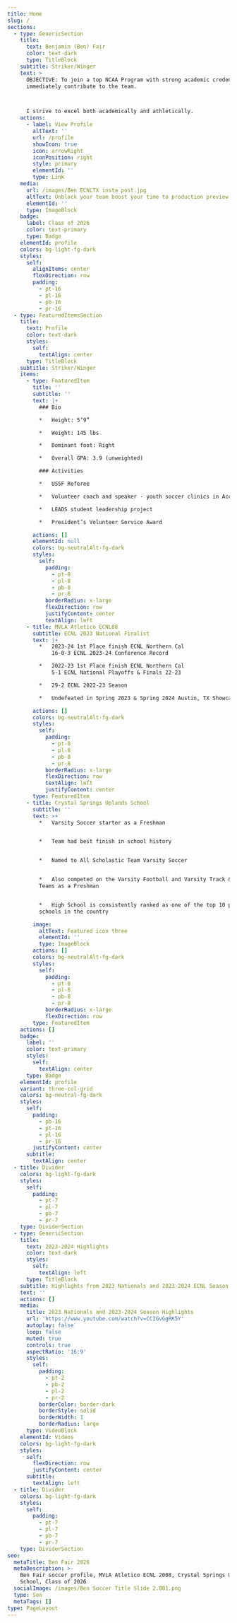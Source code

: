 ```yaml
---
title: Home
slug: /
sections:
  - type: GenericSection
    title:
      text: Benjamin (Ben) Fair
      color: text-dark
      type: TitleBlock
    subtitle: Striker/Winger
    text: >
      OBJECTIVE: To join a top NCAA Program with strong academic credentials and
      immediately contribute to the team.



      I strive to excel both academically and athletically.
    actions:
      - label: View Profile
        altText: ''
        url: /profile
        showIcon: true
        icon: arrowRight
        iconPosition: right
        style: primary
        elementId: ''
        type: Link
    media:
      url: /images/Ben ECNLTX insta post.jpg
      altText: Unblock your team boost your time to production preview
      elementId: ''
      type: ImageBlock
    badge:
      label: Class of 2026
      color: text-primary
      type: Badge
    elementId: profile
    colors: bg-light-fg-dark
    styles:
      self:
        alignItems: center
        flexDirection: row
        padding:
          - pt-16
          - pl-16
          - pb-16
          - pr-16
  - type: FeaturedItemsSection
    title:
      text: Profile
      color: text-dark
      styles:
        self:
          textAlign: center
      type: TitleBlock
    subtitle: Striker/Winger
    items:
      - type: FeaturedItem
        title: ''
        subtitle: ''
        text: |+
          ### Bio

          *   Height: 5’9”

          *   Weight: 145 lbs

          *   Dominant foot: Right

          *   Overall GPA: 3.9 (unweighted)

          ### Activities

          *   USSF Referee

          *   Volunteer coach and speaker - youth soccer clinics in Accra, Ghana

          *   LEADS student leadership project

          *   President’s Volunteer Service Award

        actions: []
        elementId: null
        colors: bg-neutralAlt-fg-dark
        styles:
          self:
            padding:
              - pt-8
              - pl-8
              - pb-8
              - pr-8
            borderRadius: x-large
            flexDirection: row
            justifyContent: center
            textAlign: left
      - title: MVLA Atletico ECNL08
        subtitle: ECNL 2023 National Finalist
        text: |+
          *   ​2023-24 1st Place finish ECNL Northern Cal
              16-0-3 ECNL 2023-24 Conference Record

          *   2022-23 1st Place finish ECNL Northern Cal
              5-1 ECNL National Playoffs & Finals 22-23

          *   29-2 ECNL 2022-23 Season

          *   Undefeated in Spring 2023 & Spring 2024 Austin, TX Showcases

        actions: []
        colors: bg-neutralAlt-fg-dark
        styles:
          self:
            padding:
              - pt-8
              - pl-8
              - pb-8
              - pr-8
            borderRadius: x-large
            flexDirection: row
            textAlign: left
            justifyContent: center
        type: FeaturedItem
      - title: Crystal Springs Uplands School
        subtitle: ''
        text: >+
          *   Varsity Soccer starter as a Freshman


          *   Team had best finish in school history


          *   Named to All Scholastic Team Varsity Soccer


          *   Also competed on the Varsity Football and Varsity Track & Field
          Teams as a Freshman


          *   High School is consistently ranked as one of the top 10 prep
          schools in the country

        image:
          altText: Featured icon three
          elementId: ''
          type: ImageBlock
        actions: []
        colors: bg-neutralAlt-fg-dark
        styles:
          self:
            padding:
              - pt-8
              - pl-8
              - pb-8
              - pr-8
            borderRadius: x-large
            flexDirection: row
        type: FeaturedItem
    actions: []
    badge:
      label: ''
      color: text-primary
      styles:
        self:
          textAlign: center
      type: Badge
    elementId: profile
    variant: three-col-grid
    colors: bg-neutral-fg-dark
    styles:
      self:
        padding:
          - pb-16
          - pt-16
          - pl-16
          - pr-16
        justifyContent: center
      subtitle:
        textAlign: center
  - title: Divider
    colors: bg-light-fg-dark
    styles:
      self:
        padding:
          - pt-7
          - pl-7
          - pb-7
          - pr-7
    type: DividerSection
  - type: GenericSection
    title:
      text: 2023-2024 Highlights
      color: text-dark
      styles:
        self:
          textAlign: left
      type: TitleBlock
    subtitle: Highlights from 2023 Nationals and 2023-2024 ECNL Season
    text: ''
    actions: []
    media:
      title: 2023 Nationals and 2023-2024 Season Highlights
      url: 'https://www.youtube.com/watch?v=CCIGvGgRK5Y'
      autoplay: false
      loop: false
      muted: true
      controls: true
      aspectRatio: '16:9'
      styles:
        self:
          padding:
            - pt-2
            - pb-2
            - pl-2
            - pr-2
          borderColor: border-dark
          borderStyle: solid
          borderWidth: 1
          borderRadius: large
      type: VideoBlock
    elementId: Videos
    colors: bg-light-fg-dark
    styles:
      self:
        flexDirection: row
        justifyContent: center
      subtitle:
        textAlign: left
  - title: Divider
    colors: bg-light-fg-dark
    styles:
      self:
        padding:
          - pt-7
          - pl-7
          - pb-7
          - pr-7
    type: DividerSection
seo:
  metaTitle: Ben Fair 2026
  metaDescription: >-
    Ben Fair soccer profile, MVLA Atletico ECNL 2008, Crystal Springs Uplands
    School, Class of 2026
  socialImage: /images/Ben Soccer Title Slide 2.001.png
  type: Seo
  metaTags: []
type: PageLayout
---
```

